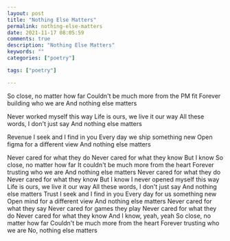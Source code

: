 ```yaml
---
layout: post
title: "Nothing Else Matters"
permalink: nothing-else-matters
date: 2021-11-17 08:05:59
comments: true
description: "Nothing Else Matters"
keywords: ""
categories: ["poetry"]

tags: ["poetry"]

---
```



So close, no matter how far
Couldn't be much more from the PM fit
Forever building who we are
And nothing else matters

Never worked myself this way
Life is ours, we live it our way
All these words, I don't just say
And nothing else matters

Revenue I seek and I find in you
Every day we ship something new
Open figma for a different view
And nothing else matters

Never cared for what they do
Never cared for what they know
But I know
So close, no matter how far
It couldn't be much more from the heart
Forever trusting who we are
And nothing else matters
Never cared for what they do
Never cared for what they know
But I know
I never opened myself this way
Life is ours, we live it our way
All these words, I don't just say
And nothing else matters
Trust I seek and I find in you
Every day for us something new
Open mind for a different view
And nothing else matters
Never cared for what they say
Never cared for games they play
Never cared for what they do
Never cared for what they know
And I know, yeah, yeah
So close, no matter how far
Couldn't be much more from the heart
Forever trusting who we are
No, nothing else matters
